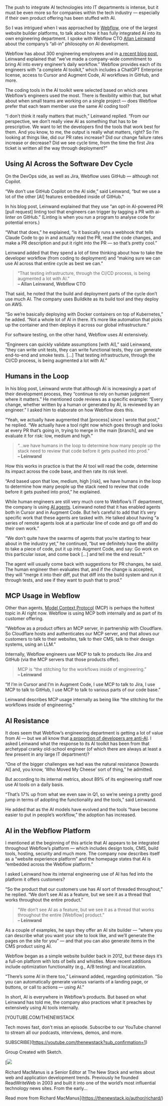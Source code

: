 The push to integrate AI technologies into IT departments is intense, but it must be even more so for companies within the tech industry — especially if their own product offering has been stuffed with AI.

So I was intrigued when I was approached by [Webflow](https://webflow.com/), one of the largest website builder platforms, to talk about how it has fully integrated AI into its own engineering department. I spoke with Webflow CTO [Allan Leinwand](https://www.linkedin.com/in/aleinwand/) about the company’s “all-in” philosophy on AI development.

Webflow has about 300 engineering employees and in [a recent blog post](https://webflow.com/blog/building-with-ai), Leinwand explained that “we’ve made a company-wide commitment to bring AI into every engineer’s daily workflow.” Webflow provides each of its engineers with “a complete AI toolkit,” which includes a ChatGPT Enterprise license, access to Cursor and Augment Code, AI workflows in GitHub, and more.

The coding tools in the AI toolkit were selected based on which ones Webflow’s engineers used the most. There is flexibility within that, but what about when small teams are working on a single project — does Webflow prefer that each team member use the same AI coding tool?

“I don’t think it really matters that much,” Leinwand replied. “From our perspective, we don’t really view AI as something that has to be prescriptive. We want to let the developers find the tools that work best for them. And you know, to me, the output is really what matters, right? So I’m looking at things like, did our PR rates increase? Did our change failure rates increase or decrease? Did we see cycle time, from the time the first Jira ticket is written all the way through deployment?”

## Using AI Across the Software Dev Cycle

On the DevOps side, as well as Jira, Webflow uses GitHub — although not Copilot.

“We don’t use GitHub Copilot on the AI side,” said Leinwand, “but we use a lot of the other [AI] features embedded inside of GitHub.”

In his blog post, Leinwand explained that they use “an opt-in AI-powered PR [pull request] linting tool that engineers can trigger by tagging a PR with ai-linter on GitHub.” (Linting is when you run a program to analyse code for potential errors.)

“What that does,” he explained, “is it basically runs a webhook that tells Claude Code to go in and actually read the PR, read the code changes, and make a PR description and put it right into the PR — so that’s pretty cool.”

Leinwand added that they spend a lot of time thinking about how to take the developer workflow (from coding to deployment) and “making sure we can use AI across that entire cycle as best we can.”

> “That testing infrastructure, through the CI/CD process, is being augmented a lot with AI.”  
> **– Allan Leinwand, Webflow CTO**

That said, he noted that the build and deployment parts of the cycle don’t use much AI. The company uses Buildkite as its build tool and they deploy on AWS.

“So we’re basically deploying with Docker containers on top of Kubernetes,” he added. “Not a whole lot of AI in there. It’s more like automation that picks up the container and then deploys it across our global infrastructure.”

For software testing, on the other hand, Webflow uses AI extensively.

“Engineers can quickly validate assumptions [with AI],” said Leinwand, “they can write unit tests, they can write functional tests, they can generate end-to-end and smoke tests. […] That testing infrastructure, through the CI/CD process, is being augmented a lot with AI.”

## Humans in the Loop

In his blog post, Leinwand wrote that although AI is increasingly a part of their development process, they “continue to rely on human judgment where it matters.” He mentioned code reviews as a specific example: “Every change, whether written by a human or generated by AI, is reviewed by an engineer.” I asked him to elaborate on how Webflow does this.

“Yeah, we actually have augmented that [process] since I wrote that post,” he replied. “We actually have a tool right now which goes through and looks at every PR that’s going in, trying to merge in the main [branch], and we evaluate it for risk: low, medium and high.”

> “…we have humans in the loop to determine how many people up the stack need to review that code before it gets pushed into prod.”  
> **– Leinwand**

How this works in practice is that the AI tool will read the code, determine its impact across the code base, and then rate its risk level.

“And based upon that low, medium, high [risk], we have humans in the loop to determine how many people up the stack need to review that code before it gets pushed into prod,” he explained.

While human engineers are still very much core to Webflow’s IT department, the company is using [AI agents](https://thenewstack.io/how-ai-agents-are-starting-to-automate-the-enterprise/). Leinwand noted that it has enabled agents both in Cursor and in Augment Code. But he’s careful to add that it’s very specific work that these agents are tasked with. He talked about having “a series of remote agents look at a particular line of code and go off and do their own work.”

“We don’t quite have the swarms of agents that you’re starting to hear about in the industry yet,” he continued, “but we definitely have the ability to take a piece of code, put it up into Augment Code, and say: Go work on this particular issue, and come back […] and tell me the end result.”

The agent will usually come back with suggestions for PR changes, he said. The human engineer then evaluates that, and if the change is accepted, they will “merge it into their diff, put that diff into the build system and run it through tests, and see if they want to push that to prod.”

## MCP Usage in Webflow

Other than agents, [Model Context Protocol](https://thenewstack.io/mcp-the-missing-link-between-ai-agents-and-apis/) (MCP) is perhaps the hottest topic in AI right now. Webflow is using MCP both internally and as part of its customer offering.

“Webflow as a product offers an MCP server, in partnership with Cloudflare. So Cloudflare hosts and authenticates our MCP server, and that allows our customers to talk to their websites, talk to their CMS, talk to their design systems, using an LLM.”

Internally, Webflow engineers use MCP to talk to products like Jira and GitHub (via the MCP servers that those products offer).

> MCP is “the stitching for the workflows inside of engineering.”  
> **– Leinwand**

“If I’m in Cursor and I’m in Augment Code, I use MCP to talk to Jira, I use MCP to talk to GitHub, I use MCP to talk to various parts of our code base.”

Leinwand describes MCP usage internally as being like “the stitching for the workflows inside of engineering.”

## AI Resistance

It does seem that Webflow’s engineering department is getting a lot of value from AI — but we all know that [a proportion of developers are anti-AI](https://thenewstack.io/ai-contrarians-on-the-problems-with-vibe-coding/). I asked Leinwand what the response to its AI toolkit has been from that archetypal cranky old-school engineer (of which there are always at least a few present in any large IT department)?

“One of the bigger challenges we had was the natural resistance [towards AI] and, you know, ‘Who Moved My Cheese’ sort of thing,” he admitted.

But according to its internal metrics, about 89% of its engineering staff now use AI tools on a daily basis.

“That’s 17% up from what we even saw in Q1, so we’re seeing a pretty good jump in terms of adopting the functionality and the tools,” said Leinwand.

He added that as the AI models have evolved and the tools “have become easier to put in people’s workflow,” the adoption has increased.

## AI in the Webflow Platform

I mentioned at the beginning of this article that AI appears to be integrated throughout Webflow’s platform — which includes design tools, CMS, build tools, hosting, security and much more. The company now describes itself as a “website experience platform” and the homepage states that AI is “embedded across the Webflow platform.”

I asked Leinwand how its internal engineering use of AI has fed into the platform it offers customers?

“So the product that our customers use has AI sort of threaded throughout,” he replied. “We don’t see AI as a feature, but we see it as a thread that works throughout the entire product.”

> “We don’t see AI as a feature, but we see it as a thread that works throughout the entire [Webflow] product.”  
> **– Leinwand**

As a couple of examples, he says they offer an AI site builder — “where you can describe what you want your site to look like, and we’ll generate the pages on the site for you” — and that you can also generate items in the CMS product using AI.

Webflow began as a simple website builder back in 2012, but these days it’s a full-on platform with lots of bells and whistles. More recent additions include optimization functionality (e.g., A/B testing) and localization.

“There’s some AI in there too,” Leinwand added, regarding optimization. “So you can automatically generate various variants of a landing page, or buttons, or call to actions — using AI.”

In short, AI is everywhere in Webflow’s products. But based on what Leinwand has told me, the company also practices what it preaches by extensively using AI tools internally.

[YOUTUBE.COM/THENEWSTACK

Tech moves fast, don't miss an episode. Subscribe to our YouTube
channel to stream all our podcasts, interviews, demos, and more.

SUBSCRIBE](https://youtube.com/thenewstack?sub_confirmation=1)

Group
Created with Sketch.

[![](https://cdn.thenewstack.io/media/2020/03/1c7152c0-ricmac_highres_w400_h400.jpg)

Richard MacManus is a Senior Editor at The New Stack and writes about web and application development trends. Previously he founded ReadWriteWeb in 2003 and built it into one of the world’s most influential technology news sites. From the early...

Read more from Richard MacManus](https://thenewstack.io/author/richard/)